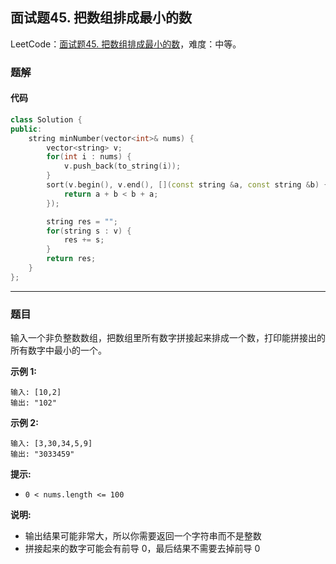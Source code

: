 ## 面试题45. 把数组排成最小的数

LeetCode：[面试题45. 把数组排成最小的数](https://leetcode.cn/problems/ba-shu-zu-pai-cheng-zui-xiao-de-shu-lcof/)，难度：中等。

### 题解

#### 代码

```c++
class Solution {
public:
    string minNumber(vector<int>& nums) {
        vector<string> v;
        for(int i : nums) {
            v.push_back(to_string(i));
        }
        sort(v.begin(), v.end(), [](const string &a, const string &b) {
            return a + b < b + a;
        });

        string res = "";
        for(string s : v) {
            res += s;
        }
        return res;
    }
};
```



---



### 题目

输入一个非负整数数组，把数组里所有数字拼接起来排成一个数，打印能拼接出的所有数字中最小的一个。

 

**示例 1:**

```
输入: [10,2]
输出: "102"
```

**示例 2:**

```
输入: [3,30,34,5,9]
输出: "3033459"
```

 

**提示:**

- `0 < nums.length <= 100`

**说明:**

- 输出结果可能非常大，所以你需要返回一个字符串而不是整数
- 拼接起来的数字可能会有前导 0，最后结果不需要去掉前导 0


